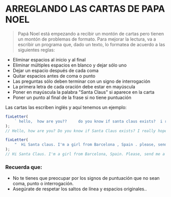 # ARREGLANDO LAS CARTAS DE PAPA NOEL

> Papá Noel está empezando a recibir un montón de cartas pero tienen un montón de problemas de formato. Para mejorar la lectura, va a escribir un programa que, dado un texto, lo formatea de acuerdo a las siguientes reglas:

-   Eliminar espacios al inicio y al final
-   Eliminar múltiples espacios en blanco y dejar sólo uno
-   Dejar un espacio después de cada coma
-   Quitar espacios antes de coma o punto
-   Las preguntas sólo deben terminar con un signo de interrogación
-   La primera letra de cada oración debe estar en mayúscula
-   Poner en mayúscula la palabra "Santa Claus" si aparece en la carta
-   Poner un punto al final de la frase si no tiene puntuación

Las cartas las escriben inglés y aquí tenemos un ejemplo:

```javascript
fixLetter(
    ` hello,  how are you??     do you know if santa claus exists?  i really hope he does!  bye  `
);
// Hello, how are you? Do you know if Santa Claus exists? I really hope he does! Bye.

fixLetter(
    "  Hi Santa claus. I'm a girl from Barcelona , Spain . please, send me a bike.  Is it possible?"
);
// Hi Santa Claus. I'm a girl from Barcelona, Spain. Please, send me a bike. Is it possible?
```

### Recuerda que:

-   No te tienes que preocupar por los signos de puntuación que no sean coma, punto o interrogación.
-   Asegúrate de respetar los saltos de línea y espacios originales..
